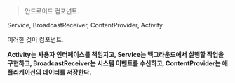 >안드로이드 컴포넌트.

Service, BroadcastReceiver, ContentProvider, Activity

이러한 것이 컴포넌트.

**Activity는 사용자 인터페이스를 책임지고,
Service는 백그라운드에서 실행할 작업을 구현하고,
BroadcastReceiver는 시스템 이벤트를 수신하고,
ContentProvider는 애플리케이션의 데이터를 저장한다.**
